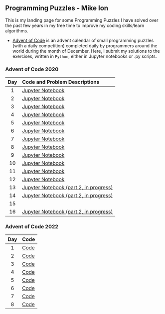 ## Programming Puzzles - Mike Ion

This is my landing page for some Programming Puzzles I have solved over the past few years in my free time to improve my coding skills/learn algorithms.

- [Advent of Code](https://adventofcode.com) is an advent calendar of small programming puzzles (with a daily competition) completed daily by programmers around the world during the month of December. Here, I submit my solutions to the exercises, written in `Python`, either in Jupyter notebooks or .py scripts.

### Advent of Code 2020

| Day |  Code and Problem Descriptions           |
|:---:|:----------------|
|  1  | [Jupyter Notebook](https://github.com/mikeion/ProgrammingPuzzles/blob/main/solutions/day01.ipynb)               |
|  2  |   [Jupyter Notebook](https://github.com/mikeion/ProgrammingPuzzles/blob/main/solutions/day02.ipynb)               |
|  3  |   [Jupyter Notebook](https://github.com/mikeion/ProgrammingPuzzles/blob/main/solutions/day03.ipynb)               |
|  4  |  [Jupyter Notebook](https://github.com/mikeion/ProgrammingPuzzles/blob/main/solutions/day04.ipynb)               |
|  5  |   [Jupyter Notebook](https://github.com/mikeion/ProgrammingPuzzles/blob/main/solutions/day05.ipynb)               |
|  6  |   [Jupyter Notebook](https://github.com/mikeion/ProgrammingPuzzles/blob/main/solutions/day06.ipynb)               |
|  7  | [Jupyter Notebook](https://github.com/mikeion/ProgrammingPuzzles/blob/main/solutions/day07.ipynb)              |
|  8  |  [Jupyter Notebook](https://github.com/mikeion/ProgrammingPuzzles/blob/main/solutions/day08.ipynb)              |
|  9  |  [Jupyter Notebook](https://github.com/mikeion/ProgrammingPuzzles/blob/main/solutions/day09.ipynb)              |
|  10 |  [Jupyter Notebook](https://github.com/mikeion/ProgrammingPuzzles/blob/main/solutions/day10.ipynb)               |
|  11 |  [Jupyter Notebook](https://github.com/mikeion/ProgrammingPuzzles/blob/main/solutions/day11.ipynb)               |
|  12 |  [Jupyter Notebook](https://github.com/mikeion/ProgrammingPuzzles/blob/main/solutions/day12.ipynb)               |
|  13 |  [Jupyter Notebook (part 2, in progress)](https://github.com/mikeion/ProgrammingPuzzles/blob/main/solutions/day13.ipynb)               |
|  14 | [Jupyter Notebook (part 2, in progress)](https://github.com/mikeion/ProgrammingPuzzles/blob/main/solutions/day14.ipynb)               |
|  15 |                       |
|  16 | [Jupyter Notebook (part 2, in progress)](https://github.com/mikeion/ProgrammingPuzzles/blob/main/solutions/day16.ipynb)      


### Advent of Code 2022

| Day |  Code           |
|:---:|:----------------|
|  1  | [Code](https://github.com/mikeion/ProgrammingPuzzles/blob/main/code/day01.ipynb)               |
|  2  |   [Code](https://github.com/mikeion/ProgrammingPuzzles/blob/main/solutions/day02.ipynb)               |
|  3  |   [Code](https://github.com/mikeion/ProgrammingPuzzles/blob/main/solutions/day03.ipynb)               |
|  4  |  [Code](https://github.com/mikeion/ProgrammingPuzzles/blob/main/solutions/day04.ipynb)               |
|  5  |   [Code](https://github.com/mikeion/ProgrammingPuzzles/blob/main/solutions/day05.ipynb)               |
|  6  |   [Code](https://github.com/mikeion/ProgrammingPuzzles/blob/main/solutions/day06.ipynb)               |
|  7  | [Code](https://github.com/mikeion/ProgrammingPuzzles/blob/main/solutions/day07.ipynb)              |
|  8  |  [Code](https://github.com/mikeion/ProgrammingPuzzles/blob/main/solutions/day08.ipynb)              |
